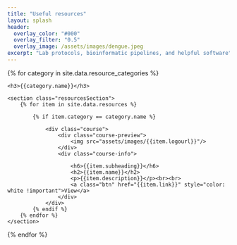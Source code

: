```yaml
---
title: "Useful resources"
layout: splash
header:
  overlay_color: "#000"
  overlay_filter: "0.5"
  overlay_image: /assets/images/dengue.jpeg
excerpt: "Lab protocols, bioinformatic pipelines, and helpful software"
---
```

<div>
{% for category in site.data.resource_categories %}
	
	<h3>{{category.name}}</h3>

	<section class="resourcesSection">
		{% for item in site.data.resources %}

			{% if item.category == category.name %}

				<div class="course">
					<div class="course-preview">
						<img src="assets/images/{{item.logourl}}"/>
					</div>
					<div class="course-info">
						
						<h6>{{item.subheading}}</h6>
						<h2>{{item.name}}</h2>
						<p>{{item.description}}</p><br><br>
						<a class="btn" href="{{item.link}}" style="color: white !important">View</a>
					</div>
				</div>
			{% endif %}
		{% endfor %}  
	</section>

{% endfor %}
</div>